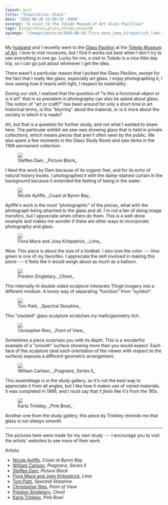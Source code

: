 ```yaml
---
layout: post
title: "Inspiration: Glass"
date: "2016-08-30 22:50:19 -0400"
excerpt: "A visit to the Toledo Museum of Art Glass Pavillion"
tags: [inspiration,glass,toledo,museum]
ogimage: "/images/posts/m/2016-08-03-flora_mace_joey_kirkpatrick_lime.jpg"
---
```


My [husband](http://vaguery.com) and I recently went to the [Glass Pavilion](http://www.toledomuseum.org/glass-pavilion/) at the [Toledo Museum of Art](http://www.toledomuseum.org). I love to visit museums, but I find it works out best when I don't try to see everything in one go. Lucky for me, a visit to Toledo is a nice little day trip, so I can go just about whenever I get the idea.

There wasn't a particular reason that I picked the Glass Pavilion, except for the fact that I really like glass, especially art glass. I enjoy photographing it, I love seeing how it reacts with light, I respect its materiality.

During our visit, I realized that the question of "is this a functional object or is it art" that is so prevalent in photography can also be asked about glass. The notion of "art or craft?" has been around for only a short time in art historical terms, is this "blurring" about the material, or is it more about the society in which it is made?

Ah, but that is a question for further study, and not what I wanted to share here. The particular exhibit we saw was showing glass that is held in private collections, which means pieces that aren't often seen by the public. We also spent a few moments in the Glass Study Room and saw items in the TMA permanent collection.

<figure class="image-m">
  <img src="/images/posts/m/2016-08-03-steffen_dam_picture_block.jpg">
  <figcaption>
    <span class="image-m-caption" markdown="1">Steffen Dam, _Picture Block_</span>
  </figcaption>
</figure>

I liked this work by Dam because of its organic feel, and for its echo of natural history books. I photographed it with the damp-stained curtain in the background because it extended the feeling of being in the water.


<figure class="image-m">
  <img src="/images/posts/m/2016-08-03-nicole_ayliffe_coast_at_byron_bay.jpg">
  <figcaption>
    <span class="image-m-caption" markdown="1">Nicole Ayliffe, _Coast at Byron Bay_</span>
  </figcaption>
</figure>

Ayliffe's work is the most "photographic" of the pieces, what with the photograph being attached to the glass and all. I'm not a fan of *doing* image transfers, but I appreciate when others do them. This is a well-done example and makes me wonder if there are other ways to incorporate photography and glass.


<figure class="image-m">
  <img src="/images/posts/m/2016-08-03-flora_mace_joey_kirkpatrick_lime.jpg">
  <figcaption>
    <span class="image-m-caption" markdown="1">Flora Mace and Joey Kirkpatrick, _Lime_</span>
  </figcaption>
</figure>

Wow. This piece is about the size of a football. I also love the color --- lime green is one of my favorites. I appreciate the skill involved in making this piece --- it feels like it would weigh about as much as a balloon.

<figure class="image-m">
  <img src="/images/posts/m/2016-08-03-preston_singletary_chest.jpg">
  <figcaption>
    <span class="image-m-caption" markdown="1">Preston Singletary, _Chest_</span>
  </figcaption>
</figure>

This internally-lit double-sided sculpture interprets Tlingit imagery into a different medium. A lovely way of separating "function" from "symbol".

<figure class="image-m">
  <img src="/images/posts/m/2016-08-03-tom_patti_spectral_starphire.jpg">
  <figcaption>
    <span class="image-m-caption" markdown="1">Tom Patti, _Spectral Starphire_</span>
  </figcaption>
</figure>

This "stacked" glass sculpture scratches my math/geometry itch.

<figure class="image-m">
  <img src="/images/posts/m/2016-08-03-christopher_ries_point_of_view.jpg">
  <figcaption>
    <span class="image-m-caption" markdown="1">Chrisopher Ries, _Point of View_</span>
  </figcaption>
</figure>

Sometimes a piece surprises you with its depth. This is a wonderful example of a "smooth" surface showing more than you would expect. Each face of the sculpture (and each orientation of the viewer with respect to the surface) exposes a different geometric arrangement.

<figure class="image-m">
  <img src="/images/posts/m/2016-08-03-william_carlson_pragnanz_series_ii.jpg">
  <figcaption>
    <span class="image-m-caption" markdown="1">William Carlson, _Pragnanz, Series II_</span>
  </figcaption>
</figure>

This assemblage is in the study gallery, so it's not the best way to appreciate it from all angles, but I like how it makes use of varied materials. It was completed in 1986, and I must say that it *feels* like it's from the ’80s.

<figure class="image-m">
  <img src="/images/posts/m/2016-08-03-karla_trinkley_pink_bowl.jpg">
  <figcaption>
    <span class="image-m-caption" markdown="1">Karla Trinkley, _Pink Bowl_</span>
  </figcaption>
</figure>

Another one from the study gallery, this piece by Trinkley reminds me that glass is not *always* smooth.

---

The pictures here were made for my own study --- I encourage you to visit the artists' websites to see more of their work.

Artists:

* [Nicole Ayliffe](http://nicoleayliffe.com/home), _Coast at Byron Bay_
* [William Carlson](http://williamcarlsonglass.com), _Pragnanz, Series II_
* [Steffen Dam](http://www.steffendam.dk), _Picture Block_
* [Flora Mace and Joey Kirkpatrick](http://www.kirkpatrick-mace.com), _Lime_
* [Tom Patti](http://tompatti.com), _Spectral Starphire_
* [Christopher Ries](http://www.christopherries.com), _Point of View_
* [Preston Singletary](http://prestonsingletary.com), _Chest_
* [Karla Trinkley](https://www.google.com/search?q=Karla+Trinkley), _Pink Bowl_
